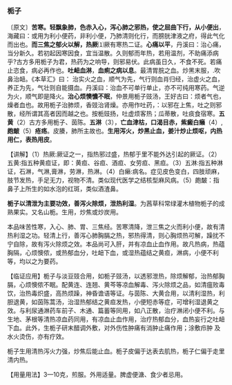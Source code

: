 ### 栀子

〔原文〕**苦寒。轻飘象肺，色赤入心，泻心肺之邪热，使之屈曲下行，从小便出**，海藏曰：或用为利小便药，非利小便，乃肺清则化行，而膀胱津液之府，得此气化而出也。**而三焦之郁火以解，热厥**⑴厥有寒热二证。**心痛以平**，丹溪曰：治心痛，当分新久。若初起因寒因食，宜当温散。久则郁而年热，若用温剂，不助痛添病乎?古方多用栀子为君，热药为之响导，则邪易伏。此病虽日久，不食不死。若痛止恣食，病必再作也。**吐衄血淋**，**血痢之病以息**。最清胃脘之血。炒黑末服，.吹鼻治衄。《本草汇》曰： 治实火之血，顺气为先，气行则血肖归经，治虚火之血，养正为先，气壮则自能摄血。丹溪曰：治血不可单行单止，亦不可纯用寒药。气逆为火，顺气即是降火。**治心烦懊憹不眠**，仲景用栀子豉汤，王好古曰：烦者气也，燥者血也。故用栀子治肺烦，香豉治肾燥。亦用作吐药，：以邪在上焦，吐之则邪散，经所谓其高者因而越之也。按栀豉扬，吐虚烦客热；瓜蒂散，吐痰食宿寒。**五黄**（2）古方多用栀子、茵陈。**五淋**（3），**亡血津枯，口渴目赤，紫癜白癞**（4）,**皰皶**（5）**疮疡**。皮腠，肺所主故也。**生用泻火，炒黑止血，姜汁炒止烦呕，内热用仁，表热用皮**。	

【讲解】（1）热厥:厥证之一，指热邪过盛，热郁于里不能外达引起的厥证。（2）五黄:指五种黄疸证，即：黄疸、谷疸、酒疸、女劳疸、黑疸。（3）五淋:指五种淋证，石淋，气淋,膏淋，劳淋，热淋。（4）白癞:病名。症见皮色变白，四肢顽麻，肢节发热，手足无力，视物不清。类似现代医学之结核型麻风病。（5）皰皶：指鼻子上所生的如水泡的红斑，类似酒渣鼻。

**栀子以清泄为主要功效，善泻火除烦，泄热利湿**。为茜草科常绿灌木植物栀子的成熟果实。又名山栀。生用，炒焦或炒炭用。

 本品味苦性寒，入心、肺、胃、三焦经。苦寒清降，泄三焦之火而利小便，故有清热利湿之功。轻清上行，善泻心肺胸膈之热，邪热得清，则心胸烦热可解，躁扰不宁自除，故有泻火除烦之效。本品尚可入肝，并有凉血止血作用。故凡热病，热蕴胸隔，心烦懊侬，或热郁血分，吐衄下血，或湿热蕴结之黄疸，淋病，小便不利等，均以之为要药。 

【临证应用】栀子与淡豆豉合用，如栀子豉汤，以透邪泄热，除烦解郁，治热郁胸膈，心烦懊侬不眠。配黄连、连翘、黄芩等凉血解毒、泻火除烦之品，如清瘟败毒饮，治热毒炽盛，高热烦躁，神昏谵语等证。与茵陈、大黄合用，以清利湿热，利胆退黄，如茵陈蒿汤，治湿热郁结之黄疸发热，小便短赤等症，可增利湿退黄之效。与利尿通淋药车前子、木通、篇蓄等同用，如八正散，治疗淋闭小便不利。与生地、茅根等清热凉血药同用，有凉血止血作用，治疗热郁血分，血热妄行之吐衄下血。此外，生栀子研末醋调外敷，对外伤性肿痛有消肿止痛作用；涂敷疖肿
及水火烫伤，亦有疗效。

栀子生用清热泻火力强，炒焦后能止血。栀子皮偏于达表去肌热，栀子仁偏于走里清内热。

【用量用法】3—10克，煎服。外用适量。脾虚便溏、食少者忌用。

